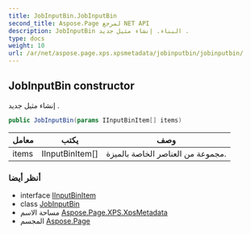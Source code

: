 ```yaml
---
title: JobInputBin.JobInputBin
second_title: Aspose.Page لمرجع NET API
description: JobInputBin البناء. إنشاء مثيل جديد .
type: docs
weight: 10
url: /ar/net/aspose.page.xps.xpsmetadata/jobinputbin/jobinputbin/
---
```

## JobInputBin constructor

إنشاء مثيل جديد .

```csharp
public JobInputBin(params IInputBinItem[] items)
```

| معامل | يكتب | وصف |
| --- | --- | --- |
| items | IInputBinItem[] | مجموعة من العناصر الخاصة بالميزة. |

### أنظر أيضا

* interface [IInputBinItem](../../inputbin.iinputbinitem/)
* class [JobInputBin](../)
* مساحة الاسم [Aspose.Page.XPS.XpsMetadata](../../jobinputbin/)
* المجسم [Aspose.Page](../../../)


